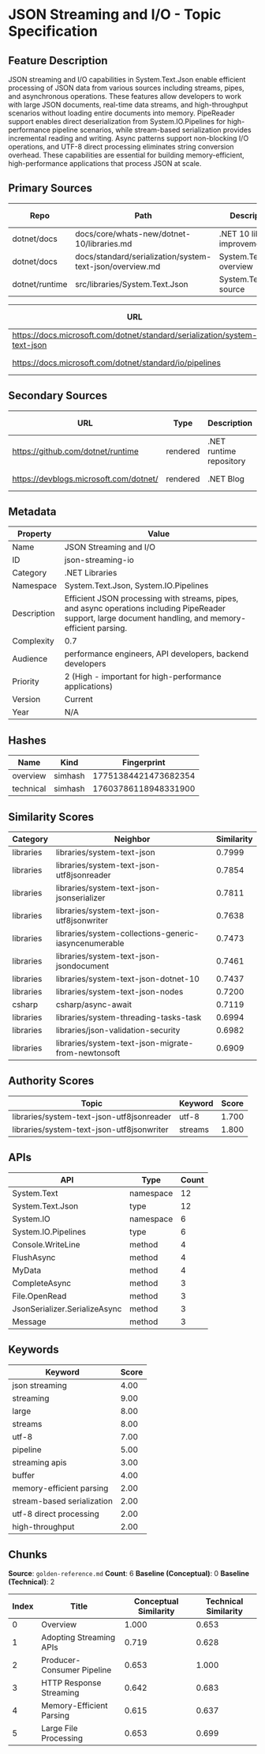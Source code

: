 # JSON Streaming and I/O - Topic Specification

## Feature Description

JSON streaming and I/O capabilities in System.Text.Json enable efficient processing of JSON data from various sources including streams, pipes, and asynchronous operations. These features allow developers to work with large JSON documents, real-time data streams, and high-throughput scenarios without loading entire documents into memory. PipeReader support enables direct deserialization from System.IO.Pipelines for high-performance pipeline scenarios, while stream-based serialization provides incremental reading and writing. Async patterns support non-blocking I/O operations, and UTF-8 direct processing eliminates string conversion overhead. These capabilities are essential for building memory-efficient, high-performance applications that process JSON at scale.

## Primary Sources

| Repo | Path | Description | Last Verified |
| --- | --- | --- | --- |
| dotnet/docs | docs/core/whats-new/dotnet-10/libraries.md | .NET 10 library improvements | 2025-10-15 |
| dotnet/docs | docs/standard/serialization/system-text-json/overview.md | System.Text.Json overview | 2025-10-15 |
| dotnet/runtime | src/libraries/System.Text.Json | System.Text.Json source | 2025-10-15 |

| URL | Type | Description | Last Verified |
| --- | --- | --- | --- |
| https://docs.microsoft.com/dotnet/standard/serialization/system-text-json | rendered | System.Text.Json documentation | 2025-10-15 |
| https://docs.microsoft.com/dotnet/standard/io/pipelines | rendered | System.IO.Pipelines documentation | 2025-10-15 |

## Secondary Sources

| URL | Type | Description | Last Verified |
| --- | --- | --- | --- |
| https://github.com/dotnet/runtime | rendered | .NET runtime repository | 2025-10-15 |
| https://devblogs.microsoft.com/dotnet/ | rendered | .NET Blog | 2025-10-15 |

## Metadata

| Property | Value |
| --- | --- |
| Name | JSON Streaming and I/O |
| ID | json-streaming-io |
| Category | .NET Libraries |
| Namespace | System.Text.Json, System.IO.Pipelines |
| Description | Efficient JSON processing with streams, pipes, and async operations including PipeReader support, large document handling, and memory-efficient parsing. |
| Complexity | 0.7 |
| Audience | performance engineers, API developers, backend developers |
| Priority | 2 (High - important for high-performance applications) |
| Version | Current |
| Year | N/A |

## Hashes

| Name | Kind | Fingerprint |
|------|------|-------------|
| overview | simhash | 17751384421473682354 |
| technical | simhash | 17603786118948331900 |

## Similarity Scores

| Category | Neighbor | Similarity |
|----------|----------|------------|
| libraries | libraries/system-text-json | 0.7999 |
| libraries | libraries/system-text-json-utf8jsonreader | 0.7854 |
| libraries | libraries/system-text-json-jsonserializer | 0.7811 |
| libraries | libraries/system-text-json-utf8jsonwriter | 0.7638 |
| libraries | libraries/system-collections-generic-iasyncenumerable | 0.7473 |
| libraries | libraries/system-text-json-jsondocument | 0.7461 |
| libraries | libraries/system-text-json-dotnet-10 | 0.7437 |
| libraries | libraries/system-text-json-nodes | 0.7200 |
| csharp | csharp/async-await | 0.7119 |
| libraries | libraries/system-threading-tasks-task | 0.6994 |
| libraries | libraries/json-validation-security | 0.6982 |
| libraries | libraries/system-text-json-migrate-from-newtonsoft | 0.6909 |

## Authority Scores

| Topic | Keyword | Score |
|-------|---------|-------|
| libraries/system-text-json-utf8jsonreader | utf-8 | 1.700 |
| libraries/system-text-json-utf8jsonwriter | streams | 1.800 |

## APIs

| API | Type | Count |
|-----|------|-------|
| System.Text | namespace | 12 |
| System.Text.Json | type | 12 |
| System.IO | namespace | 6 |
| System.IO.Pipelines | type | 6 |
| Console.WriteLine | method | 4 |
| FlushAsync | method | 4 |
| MyData | method | 4 |
| CompleteAsync | method | 3 |
| File.OpenRead | method | 3 |
| JsonSerializer.SerializeAsync | method | 3 |
| Message | method | 3 |

## Keywords

| Keyword | Score |
|---------|-------|
| json streaming | 4.00 |
| streaming | 9.00 |
| large | 8.00 |
| streams | 8.00 |
| utf-8 | 7.00 |
| pipeline | 5.00 |
| streaming apis | 3.00 |
| buffer | 4.00 |
| memory-efficient parsing | 2.00 |
| stream-based serialization | 2.00 |
| utf-8 direct processing | 2.00 |
| high-throughput | 2.00 |

## Chunks

**Source**: `golden-reference.md`
**Count**: 6
**Baseline (Conceptual)**: 0
**Baseline (Technical)**: 2

| Index | Title | Conceptual Similarity | Technical Similarity |
|-------|-------|----------------------|---------------------|
| 0 | Overview | 1.000 | 0.653 |
| 1 | Adopting Streaming APIs | 0.719 | 0.628 |
| 2 | Producer-Consumer Pipeline | 0.653 | 1.000 |
| 3 | HTTP Response Streaming | 0.642 | 0.683 |
| 4 | Memory-Efficient Parsing | 0.615 | 0.637 |
| 5 | Large File Processing | 0.653 | 0.699 |
